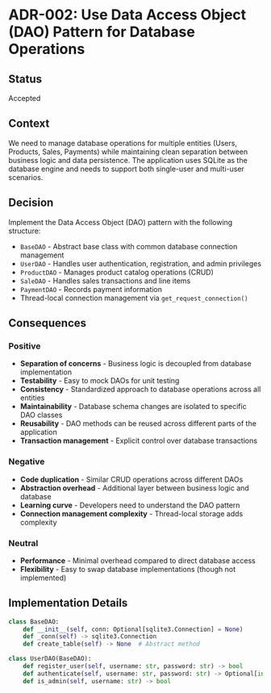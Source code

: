 # ADR-002: Use Data Access Object (DAO) Pattern for Database Operations

## Status
Accepted

## Context
We need to manage database operations for multiple entities (Users, Products, Sales, Payments) while maintaining clean separation between business logic and data persistence. The application uses SQLite as the database engine and needs to support both single-user and multi-user scenarios.

## Decision
Implement the Data Access Object (DAO) pattern with the following structure:
- `BaseDAO` - Abstract base class with common database connection management
- `UserDAO` - Handles user authentication, registration, and admin privileges
- `ProductDAO` - Manages product catalog operations (CRUD)
- `SaleDAO` - Handles sales transactions and line items
- `PaymentDAO` - Records payment information
- Thread-local connection management via `get_request_connection()`

## Consequences

### Positive
- **Separation of concerns** - Business logic is decoupled from database implementation
- **Testability** - Easy to mock DAOs for unit testing
- **Consistency** - Standardized approach to database operations across all entities
- **Maintainability** - Database schema changes are isolated to specific DAO classes
- **Reusability** - DAO methods can be reused across different parts of the application
- **Transaction management** - Explicit control over database transactions

### Negative
- **Code duplication** - Similar CRUD operations across different DAOs
- **Abstraction overhead** - Additional layer between business logic and database
- **Learning curve** - Developers need to understand the DAO pattern
- **Connection management complexity** - Thread-local storage adds complexity

### Neutral
- **Performance** - Minimal overhead compared to direct database access
- **Flexibility** - Easy to swap database implementations (though not implemented)

## Implementation Details
```python
class BaseDAO:
    def __init__(self, conn: Optional[sqlite3.Connection] = None)
    def _conn(self) -> sqlite3.Connection
    def create_table(self) -> None  # Abstract method

class UserDAO(BaseDAO):
    def register_user(self, username: str, password: str) -> bool
    def authenticate(self, username: str, password: str) -> Optional[int]
    def is_admin(self, username: str) -> bool
```
